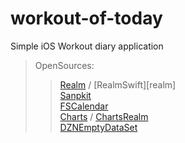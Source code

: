 # workout-of-today
Simple iOS Workout diary application

> OpenSources:
>> [Realm][relam] / [RealmSwift][realm]    
>> [Sanpkit][snapkit]    
>> [FSCalendar][fscal]    
>> [Charts][chart] / [ChartsRealm][chart_realm]    
>> [DZNEmptyDataSet][dz]    

[relam]: https://realm.io/kr
[snapkit]: https://github.com/SnapKit/SnapKit
[fscal]: https://github.com/WenchaoD/FSCalendar
[chart]: https://github.com/danielgindi/Charts
[chart_realm]: https://github.com/danielgindi/ChartsRealm
[dz]: https://github.com/dzenbot/DZNEmptyDataSet
